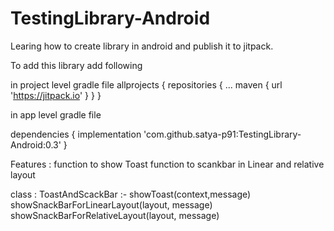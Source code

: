 # TestingLibrary-Android
Learing how to create library in android and publish it to jitpack.

To add this library add following

in project level gradle file
allprojects {
		repositories {
			...
			maven { url 'https://jitpack.io' }
		}
}
  
  
in app level gradle file

  dependencies {
      implementation 'com.github.satya-p91:TestingLibrary-Android:0.3'
  }


Features :
 function to show Toast
 function to scankbar in Linear and relative layout
 
class : 
  ToastAndScackBar :-
      showToast(context,message)
      showSnackBarForLinearLayout(layout, message)
      showSnackBarForRelativeLayout(layout, message)
